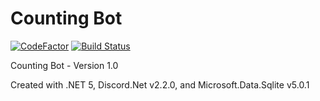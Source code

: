 # Counting Bot

[![CodeFactor](https://www.codefactor.io/repository/github/the-mighty-mo/countingbot/badge)](https://www.codefactor.io/repository/github/the-mighty-mo/countingbot)
[![Build Status](https://hallb1016.visualstudio.com/FBIBot/_apis/build/status/the-mighty-mo.CountingBot?branchName=master)](https://hallb1016.visualstudio.com/FBIBot/_build/latest?definitionId=11&branchName=master)

Counting Bot - Version 1.0

Created with .NET 5, Discord.Net v2.2.0, and Microsoft.Data.Sqlite v5.0.1
